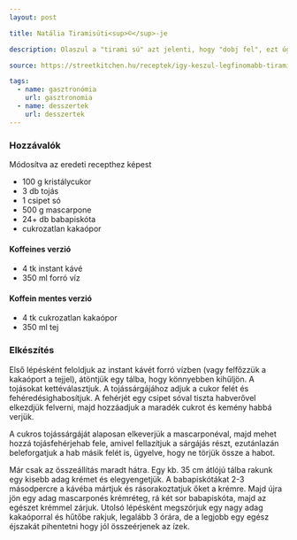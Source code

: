 ```yaml
---
layout: post

title: Natália Tiramisüti<sup>©</sup>-je

description: Olaszul a "tirami sú" azt jelenti, hogy "dobj fel", ezt úgy értelmezhetjük,  hogy a benne lévő kávé kicsit felpörgeti a fogyasztóját.

source: https://streetkitchen.hu/receptek/igy-keszul-legfinomabb-tiramisu

tags:
  - name: gasztronómia
    url: gasztronomia
  - name: desszertek
    url: desszertek
---
```


### Hozzávalók
Módosítva az eredeti recepthez képest

 - 100 g kristálycukor
 - 3 db tojás
 - 1 csipet só
 - 500 g mascarpone
 - 24+ db babapiskóta
 - cukrozatlan kakaópor

#### Koffeines verzió
 - 4 tk instant kávé
 - 350 ml forró víz

#### Koffein mentes verzió
 - 4 tk cukrozatlan kakaópor
 - 350 ml tej


### Elkészítés
Első lépésként feloldjuk az instant kávét forró vízben (vagy felfőzzük a
kakaóport a tejjel), átöntjük egy tálba, hogy könnyebben kihűljön. A tojásokat
kettéválasztjuk. A tojássárgájához adjuk a cukor felét és
fehéredésighabosítjuk. A fehérjét egy csipet sóval tiszta habverővel elkezdjük
felverni, majd hozzáadjuk a maradék cukrot és kemény habbá verjük.

A cukros tojássárgáját alaposan elkeverjük a mascarponéval, majd mehet hozzá
tojásfehérjehab fele, amivel fellazítjuk a sárgájás részt, ezutánlazán 
beleforgatjuk a hab másik felét is, ügyelve, hogy ne törjük össze a habot.

Már csak az összeállítás maradt hátra. Egy kb. 35 cm átlójú tálba rakunk egy
kisebb adag krémet és elegyengetjük. A babapiskótákat 2-3 másodpercre a kávéba
mártjuk és rásorakoztatjuk őket a krémre. Majd újra jön egy adag mascarponés
krémréteg, rá két sor babapiskóta, majd az egészet krémmel zárjuk. Utolsó
lépésként megszórjuk egy nagy adag kakaóporral és hűtőbe rakjuk, legalább 3 
órára, de a legjobb egy egész éjszakát pihentetni hogy jól összeérjenek az
ízek.
